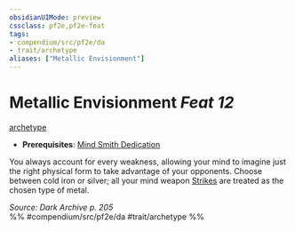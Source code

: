 ```yaml
---
obsidianUIMode: preview
cssclass: pf2e,pf2e-feat
tags:
- compendium/src/pf2e/da
- trait/archetype
aliases: ["Metallic Envisionment"]
---
```

# Metallic Envisionment  *Feat 12*  
[archetype](rules/traits/archetype.md "Archetype Feat Trait")  

- **Prerequisites**: [Mind Smith Dedication](compendium/feats/mind-smith-dedication-da.md)

You always account for every weakness, allowing your mind to imagine just the right physical form to take advantage of your opponents. Choose between cold iron or silver; all your mind weapon [Strikes](rules/actions/strike.md) are treated as the chosen type of metal.

*Source: Dark Archive p. 205*  
%% #compendium/src/pf2e/da #trait/archetype %%